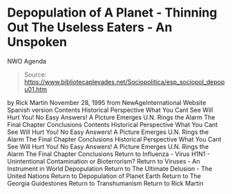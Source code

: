 # Depopulation of A Planet - Thinning Out The Useless Eaters - An Unspoken 
NWO Agenda

> Source: https://www.bibliotecapleyades.net/Sociopolitica/esp_sociopol_depopu01.htm

by Rick Martin November 28, 1995
from NewAgeInternational Website
Spanish version
Contents Historical Perspective What You Cant See Will Hurt You! No Easy Answers! A Picture Emerges U.N. Rings the Alarm The Final Chapter Conclusions
Contents
Historical Perspective What You Cant See Will Hurt You! No Easy Answers! A Picture Emerges U.N. Rings the Alarm The Final Chapter Conclusions
Historical Perspective
What You Cant See Will Hurt You!
No Easy Answers!
A Picture Emerges
U.N. Rings the Alarm
The Final Chapter
Conclusions
Return to Influenza - Virus H1N1 - Unintentional Contamination or Bioterrorism?
Return to Viruses - An Instrument in World Depopulation
Return to The Ultimate Delusion - The United Nations
Return to Depopulation of Planet Earth
Return to The Georgia Guidestones
Return to Transhumanism
Return to Rick Martin
